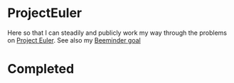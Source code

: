 # ProjectEuler
Here so that I can steadily and publicly work my way through the problems on 
[Project Euler](https://projecteuler.net). See also my 
[Beeminder goal](https://www.beeminder.com/zacharyjacobi/euler)


# Completed
